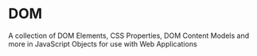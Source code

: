 DOM
===

A collection of DOM Elements, CSS Properties, DOM Content Models and more in JavaScript Objects for use with Web Applications
